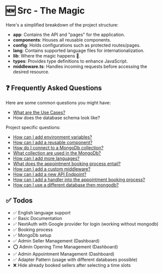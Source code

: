 # 🆕 Src - The Magic

Here's a simplified breakdown of the project structure:

- **app**: Contains the API and "pages" for the application.
- **components**: Houses all reusable components.
- **config**: Holds configurations such as protected routes/pages.
- **lang**: Contains supported language files for internationalization.
- **lib**: Where the magic happens 🗿.
- **types**: Provides type definitions to enhance JavaScript.
- **middleware.ts**: Handles incoming requests before accessing the desired resource.

## ❓ Frequently Asked Questions

Here are some common questions you might have:

- [What are the Use Cases?](./_docs/USECASE.md)
- How does the database schema look like?

Project specific questions:

- [How can I add environment variables?](./_docs/ENV.md)
- [How can I add a reusable component?](./_docs/COMPONENTS.md)
- [How do I connect to a MongoDb collection?](./_docs/MONGO.md)
- [What collection are used in the MongoDb?](./_docs/MONGO.md)
- [How can I add more languages?](./_docs/LANG.md)
- [What does the appointment booking process entail?](./_docs/BOOKING.md)
- [How can I add a custom middleware?](./_docs/MIDDLEWARE.md)
- [How can I add a new API Endpoint?](./_docs/API.md)
- [How can I add a handler into the appointment booking process?](./_docs/HANDLER.md)
- [How can I use a different database then mongodb?](./_docs/DATABASE.md)

## ✅ Todos

- ✅ English language support
- ✅ Basic Documentation
- ✅ NextAuth with Google provider for login (working without mongodb)
- ✅ Booking process
- ✅ MongoDb setup
- ✅ Admin Seller Management (Dashboard)
- ⭕️ Admin Opening Time Management (Dashboard)
- ✅ Admin Appointment Management (Dashboard)
- ✅ Adapter Pattern (usage with different databases possible)
- ❌ Hide already booked sellers after selecting a time slots
